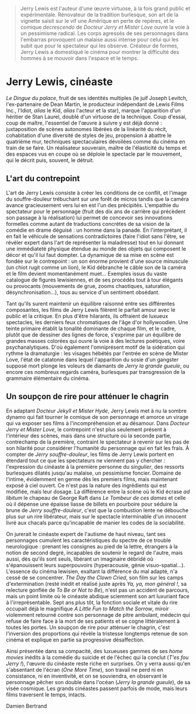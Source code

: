 > Jerry Lewis est l'auteur d'une œuvre virtuose, à la fois grand public et expérimentale. Rénovateur de la tradition burlesque, son art de la vignette saisit sur le vif une Amérique en perte de repères, et le comique _decrescendo_ de _Docteur Jerry et Mister Love_ ouvre la voie à un pessimisme radical. Les corps agressés de ses personnages dans l'embarras provoquent un malaise aussi intense pour celui qui les subit que pour le spectateur qui les observe. Créateur de formes, Jerry Lewis a domestiqué le cinéma pour montrer la difficulté des hommes à se mouvoir dans l'espace et le temps.

# Jerry Lewis, cinéaste

_Le Dingue du palace_, fruit de ses identités multiples (le juif Joseph Levitch, l'ex-partenaire de Dean Martin, le producteur indépendant de Lewis Films Inc., l'Idiot, _alias_ le Kid, _alias_ l'acteur et la star), marque l'apparition d'un héritier de Stan Laurel, doublé d'un virtuose de la technique. Coup d'essai, coup de maître, l'essentiel de l'œuvre à suivre y est déjà donné : juxtaposition de scènes autonomes libérées de la linéarité du récit, cohabitation d'une diversité de styles de jeu, propension à abattre le quatrième mur, techniques spectaculaires dévoilées comme du cinéma en train de se faire. Un réalisateur souverain, maître de l'élasticité du temps et des espaces vus en coupe où se déploie le spectacle par le mouvement, qui le décrit puis, souvent, le détruit.

## L'art du contrepoint

L'art de Jerry Lewis consiste à créer les conditions de ce conflit, et l'image du souffre-douleur trébuchant sur une forêt de micros tandis que la caméra avance gracieusement vers lui en est l'un des précipités. L'empathie du spectateur pour le personnage (fruit des dix ans de carrière qui précèdent son passage à la réalisation) lui permet de concevoir ses innovations formelles comme autant de traductions concrètes de sa vision de la comédie en drame déguisé : un homme dans la panade. En l'interprétant, il en fait le véhicule de sensations contradictoires (faire l'idiot sans l'être, se révéler expert dans l'art de représenter la maladresse) tout en lui donnant une immédiateté physique étendue au monde des objets qui composent le décor et qu'il lui faut dompter. La dynamique de sa mise en scène est fondée sur le contrepoint : un son énorme provient d'une source minuscule (un chiot rugit comme un lion), le Kid débranche le câble son de la caméra et le film devient momentanément muet... Exemples issus du vaste catalogue de figures lewisiennes, et de ses procédés tout à tour élégants ou provocants (mouvements de grue, zooms chaotiques, saturation, désynchronisation...), tous au service d'un sentiment obsédant.

Tant qu'ils surent maintenir un équilibre raisonné entre ses différentes composantes, les films de Jerry Lewis filèrent le parfait amour avec le public et la critique. En plus d'être hilarants, ils offraient de luxueux spectacles, les derniers feux chromatiques de l'âge d'or hollywoodien. Une teinte primaire établit la tonalité dominante de chaque film, et le cadre, plutôt que de dessiner des lignes de force, s'exprime par un équilibre de grandes masses colorées qui ouvre la voie à des lectures poétiques, voire psychanalytiques. D'où également l'omniprésent motif de la sidération qui rythme la dramaturgie : les visages hébétés par l'entrée en scène de Mister Love, l'état de catatonie dans lequel l'apparition du sosie d'un gangster supposé mort plonge les voleurs de diamants de _Jerry la grande gueule_, ou encore ces nombreux regards caméra, burlesques par transgression de la grammaire élémentaire du cinéma.

## Un soupçon de rire pour atténuer le chagrin

En adaptant _Docteur Jekyll et Mister Hyde_, Jerry Lewis met à nu la sombre dynamo qui fait tourner le comique de son personnage et amorce un virage qui va exposer ses films à l'incompréhension et au désamour. Dans _Docteur Jerry et Mister Love_, le contrepoint n'est plus seulement présent à l'intérieur des scènes, mais dans une structure où la seconde partie, contrechamp de la première, contraint le spectateur à revenir sur les pas de son hilarité pour considérer l'humanité du personnage qui en fait les frais. À compter de _Jerry souffre-douleur_, les films de Jerry Lewis portent en étendard tout ce que les spectateurs ne viennent pas y chercher : l'expression du cinéaste à la première personne du _singulier_, des ressorts burlesques dilatés jusqu'au malaise, un pessimisme foncier. Domaine de l'intime, évidemment en germe dès les premiers films, mais maintenant exposé à ciel ouvert. Ce n'est pas la nature des ingrédients qui est modifiée, mais leur dosage. La différence entre la scène où le Kid écrase _ad libitum_ le chapeau de George Raft dans _Le Tombeur de ces dames_ et celle où il dépense une épaisse liasse de billets en pourboire pour séduire la brune de _Jerry souffre-douleur_, c'est que la combustion lente ne débouche plus sur un rire libérateur, mais sur le spectacle interminable d'un innocent livré aux chacals parce qu'incapable de manier les codes de la sociabilité.

On jurerait le cinéaste expert de l'autisme de haut niveau, tant ses personnages cumulent les caractéristiques du spectre de ce trouble neurologique : prenant les consignes au pied de la lettre, étrangers à la notion de second degré, incapables de soutenir le regard de l'autre, mais aussi, dès qu'ils sont seuls, libérant un imaginaire débridé où s'épanouissent leurs superpouvoirs (hyperacousie, génie visuo-spatial...). L'essence du cinéma lewisien, exaltant la différence du mal adapté, n'a cessé de se concentrer. _The Day the Clown Cried_, son film sur les camps d'extermination (resté inédit et réalisé juste après _Ya, ya, mon général !_, sa relecture gonflée de _To Be or Not to Be_), n'est pas un accident de parcours, mais un point limite où le cinéaste abdique sciemment son art luxuriant face à l'irreprésentable. Sept ans plus tôt, la fonction sociale et vitale du rire occupait déjà le magnifique _A Little Fun to Match the Sorrow_, miroir violemment retourné contre son personnage de pitre ambulant, médecin qui refuse de faire face à la mort de ses patients et se cogne littéralement à toutes les portes. Un soupçon de rire pour atténuer le chagrin, c'est l'inversion des proportions qui révèle la tristesse longtemps retenue de son cinéma et explique en partie sa progressive désaffection.

Ainsi présentée dans sa compacité, des luxueuses gammes de ses _home movies_ inédits à la comédie du suicide et de l'échec qui la conclut (_T'es fou Jerry !_), l'œuvre du cinéaste reste riche en surprises. On y verra aussi qu'en s'absentant de l'écran (_One More Time_), son travail ne perd ni en consistance, ni en inventivité, et on se souviendra, en observant le personnage pêcher son double dans l'océan (_Jerry la grande gueule_), de sa visée cosmique. Les grands cinéastes passent parfois de mode, mais leurs films traversent le temps, intacts.

Damien Bertrand

